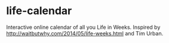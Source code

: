 # life-calendar
Interactive online calendar of all you Life in Weeks. Inspired by http://waitbutwhy.com/2014/05/life-weeks.html and Tim Urban.
